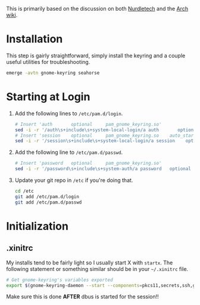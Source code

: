 This is primarily based on the discussion on both 
[Nurdletech](https://wiki.archlinux.org/index.php/GNOME_Keyring) and the 
[Arch wiki](https://wiki.archlinux.org/index.php/GNOME/Keyring).

# Installation

This step is gairly straightforward, simply install the keyring and a couple useful utilities for troubleshooting.

```bash
emerge -avtn gnome-keyring seahorse 
```
# Starting at Login

1. Add the following lines to `/etc/pam.d/login`.

    ```bash
    # Insert 'auth       optional     pam_gnome_keyring.so'
    sed -i -r '/auth\s+include\s+system-local-login/a auth       optional     pam_gnome_keyring.so' /etc/pam.d/login
    # Insert 'session    optional     pam_gnome_keyring.so    auto_start'
    sed -i -r '/session\s+include\s+system-local-login/a session    optional     pam_gnome_keyring.so' /etc/pam.d/login
    ```
2. Add the following line to `/etc/pam.d/passwd`.

    ```bash
    # Insert 'password   optional     pam_gnome_keyring.so'
    sed -i -r '/password\s+include\s+system-auth/a password   optional     pam_gnome_keyring.so' /etc/pam.d/passwd
    ```
3. Update your git repo in `/etc` if you're doing that.

    ```bash
    cd /etc
    git add /etc/pam.d/login
    git add /etc/pam.d/passwd
    ```

# Initialization

## .xinitrc

My installs tend to be fairly light so I usually start X with `startx`. The following statement or something similar should be in your `~/.xinitrc` file.

```bash
# Get gnome-keyring's variables exported
export $(gnome-keyring-daemon --start --components=pkcs11,secrets,ssh,gpg)
```

Make sure this is done __AFTER__ dbus is started for the session!!

